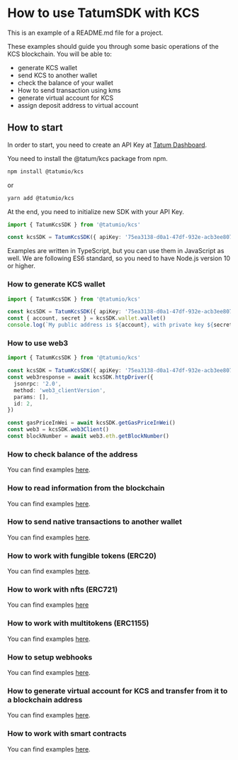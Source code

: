# How to use TatumSDK with KCS

This is an example of a README.md file for a project.

These examples should guide you through some basic operations of the KCS blockchain. You will be able to:

- generate KCS wallet
- send KCS to another wallet
- check the balance of your wallet
- How to send transaction using kms
- generate virtual account for KCS
- assign deposit address to virtual account

## How to start

In order to start, you need to create an API Key at [Tatum Dashboard](https://dashboard.tatum.io).

You need to install the @tatum/kcs package from npm.

```bash
npm install @tatumio/kcs
```

or

```bash
yarn add @tatumio/kcs
```

At the end, you need to initialize new SDK with your API Key.

```typescript
import { TatumKcsSDK } from '@tatumio/kcs'

const kcsSDK = TatumKcsSDK({ apiKey: '75ea3138-d0a1-47df-932e-acb3ee807dab' })
```

Examples are written in TypeScript, but you can use them in JavaScript as well. We are following ES6 standard, so you
need to have Node.js version 10 or higher.

### How to generate KCS wallet

```typescript
import { TatumKcsSDK } from '@tatumio/kcs'

const kcsSDK = TatumKcsSDK({ apiKey: '75ea3138-d0a1-47df-932e-acb3ee807dab' })
const { account, secret } = kcsSDK.wallet.wallet()
console.log(`My public address is ${account}, with private key ${secret}.`)
```

### How to use web3

```typescript
import { TatumKcsSDK } from '@tatumio/kcs'

const kcsSDK = TatumKcsSDK({ apiKey: '75ea3138-d0a1-47df-932e-acb3ee807dab' })
const web3response = await kcsSDK.httpDriver({
  jsonrpc: '2.0',
  method: 'web3_clientVersion',
  params: [],
  id: 2,
})

const gasPriceInWei = await kcsSDK.getGasPriceInWei()
const web3 = kcsSDK.web3Client()
const blockNumber = await web3.eth.getBlockNumber()
```

### How to check balance of the address

You can find examples [here](./src/app/kcs.balance.example.ts).

### How to read information from the blockchain

You can find examples [here](./src/app/kcs.blockchain.example.ts).

### How to send native transactions to another wallet

You can find examples [here](./src/app/kcs.tx.example.ts).

### How to work with fungible tokens (ERC20)

You can find examples [here](./src/app/kcs.erc20.example.ts).

### How to work with nfts (ERC721)

You can find examples [here](./src/app/kcs.nft.example.ts)

### How to work with multitokens (ERC1155)

You can find examples [here](./src/app/kcs.multitoken.example.ts).

### How to setup webhooks

You can find examples [here](./src/app/kcs.subscriptions.example.ts).

### How to generate virtual account for KCS and transfer from it to a blockchain address

You can find examples [here](./src/app/kcs.virtualAccount.example.ts).

### How to work with smart contracts

You can find examples [here](./src/app/kcs.smartContract.example.ts).

